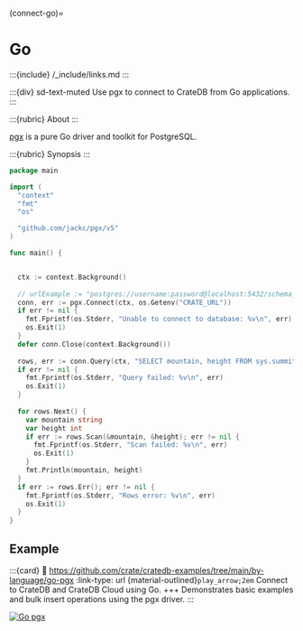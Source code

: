 (connect-go)=

# Go

:::{include} /_include/links.md
:::

:::{div} sd-text-muted
Use pgx to connect to CrateDB from Go applications.
:::

:::{rubric} About
:::

[pgx] is a pure Go driver and toolkit for PostgreSQL.

:::{rubric} Synopsis
:::

```go
package main

import (
  "context"
  "fmt"
  "os"

  "github.com/jackc/pgx/v5"
)

func main() {


  ctx := context.Background()
  
  // urlExample := "postgres://username:password@localhost:5432/schema_name"
  conn, err := pgx.Connect(ctx, os.Getenv("CRATE_URL"))
  if err != nil {
    fmt.Fprintf(os.Stderr, "Unable to connect to database: %v\n", err)
    os.Exit(1)
  }
  defer conn.Close(context.Background())
 
  rows, err := conn.Query(ctx, "SELECT mountain, height FROM sys.summits ORDER BY height DESC LIMIT 3")
  if err != nil {
    fmt.Fprintf(os.Stderr, "Query failed: %v\n", err)
    os.Exit(1)
  }
  
  for rows.Next() {
    var mountain string
    var height int
    if err := rows.Scan(&mountain, &height); err != nil {
      fmt.Fprintf(os.Stderr, "Scan failed: %v\n", err)
      os.Exit(1)
    }
    fmt.Println(mountain, height)
  }
  if err := rows.Err(); err != nil {
    fmt.Fprintf(os.Stderr, "Rows error: %v\n", err)
    os.Exit(1)
  }
}
```


## Example

:::{card}
:link: https://github.com/crate/cratedb-examples/tree/main/by-language/go-pgx
:link-type: url
{material-outlined}`play_arrow;2em`
Connect to CrateDB and CrateDB Cloud using Go.
+++
Demonstrates basic examples and bulk insert operations using the pgx driver.
:::

[![Go pgx](https://github.com/crate/cratedb-examples/actions/workflows/lang-go-pgx.yml/badge.svg)](https://github.com/crate/cratedb-examples/actions/workflows/lang-go-pgx.yml)


[pgx]: https://github.com/jackc/pgx

